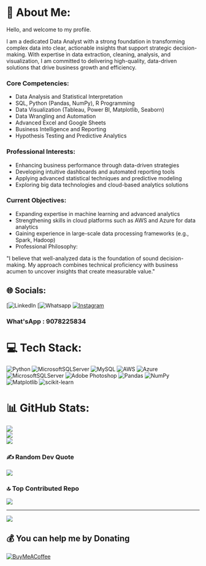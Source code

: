 # 💫 About Me:
Hello, and welcome to my profile.

I am a dedicated Data Analyst with a strong foundation in transforming complex data into clear, actionable insights that support strategic decision-making. With expertise in data extraction, cleaning, analysis, and visualization, I am committed to delivering high-quality, data-driven solutions that drive business growth and efficiency.

### Core Competencies:
- Data Analysis and Statistical Interpretation
- SQL, Python (Pandas, NumPy), R Programming
- Data Visualization (Tableau, Power BI, Matplotlib, Seaborn)
- Data Wrangling and Automation
- Advanced Excel and Google Sheets
- Business Intelligence and Reporting
- Hypothesis Testing and Predictive Analytics

### Professional Interests:
- Enhancing business performance through data-driven strategies
- Developing intuitive dashboards and automated reporting tools
- Applying advanced statistical techniques and predictive modeling
- Exploring big data technologies and cloud-based analytics solutions

### Current Objectives:
- Expanding expertise in machine learning and advanced analytics
- Strengthening skills in cloud platforms such as AWS and Azure for data analytics
- Gaining experience in large-scale data processing frameworks (e.g., Spark, Hadoop)
- Professional Philosophy:

"I believe that well-analyzed data is the foundation of sound decision-making. My approach combines technical proficiency with business acumen to uncover insights that create measurable value."

## 🌐 Socials:
[![LinkedIn](https://www.linkedin.com/in/rudranarayana-samal-440196360/)
[![Whatsapp](https://wa.me/qr/I4WWMOGGBZT5G1)
[![Instagram](https://img.shields.io/badge/Instagram-%23E4405F.svg?logo=Instagram&logoColor=white)](https://instagram.com/r_n_samal) 

### What'sApp : 9078225834

# 💻 Tech Stack:
![Python](https://img.shields.io/badge/python-3670A0?style=for-the-badge&logo=python&logoColor=ffdd54) ![MicrosoftSQLServer](https://img.shields.io/badge/Microsoft%20SQL%20Server-CC2927?style=for-the-badge&logo=microsoft%20sql%20server&logoColor=white) ![MySQL](https://img.shields.io/badge/mysql-4479A1.svg?style=for-the-badge&logo=mysql&logoColor=white) ![AWS](https://img.shields.io/badge/AWS-%23FF9900.svg?style=for-the-badge&logo=amazon-aws&logoColor=white) ![Azure](https://img.shields.io/badge/azure-%230072C6.svg?style=for-the-badge&logo=microsoftazure&logoColor=white) ![MicrosoftSQLServer](https://img.shields.io/badge/Microsoft%20SQL%20Server-CC2927?style=for-the-badge&logo=microsoft%20sql%20server&logoColor=white) ![Adobe Photoshop](https://img.shields.io/badge/adobe%20photoshop-%2331A8FF.svg?style=for-the-badge&logo=adobe%20photoshop&logoColor=white) ![Pandas](https://img.shields.io/badge/pandas-%23150458.svg?style=for-the-badge&logo=pandas&logoColor=white) ![NumPy](https://img.shields.io/badge/numpy-%23013243.svg?style=for-the-badge&logo=numpy&logoColor=white) ![Matplotlib](https://img.shields.io/badge/Matplotlib-%23ffffff.svg?style=for-the-badge&logo=Matplotlib&logoColor=black) ![scikit-learn](https://img.shields.io/badge/scikit--learn-%23F7931E.svg?style=for-the-badge&logo=scikit-learn&logoColor=white)

# 📊 GitHub Stats:
![](https://github-readme-stats.vercel.app/api?username=RudraNSamal2000&theme=dark&hide_border=false&include_all_commits=true&count_private=false)<br/>
![](https://nirzak-streak-stats.vercel.app/?user=RudraNSamal2000&theme=dark&hide_border=false)<br/>
![](https://github-readme-stats.vercel.app/api/top-langs/?username=RudraNSamal2000&theme=dark&hide_border=false&include_all_commits=true&count_private=false&layout=compact)

### ✍️ Random Dev Quote
![](https://quotes-github-readme.vercel.app/api?type=horizontal&theme=radical)

### 🔝 Top Contributed Repo
![](https://github-contributor-stats.vercel.app/api?username=RudraNSamal2000&limit=5&theme=dark&combine_all_yearly_contributions=true)

---
[![](https://visitcount.itsvg.in/api?id=RudraNSamal2000&icon=0&color=0)](https://visitcount.itsvg.in)

  ## 💰 You can help me by Donating
  [![BuyMeACoffee](https://img.shields.io/badge/Buy%20Me%20a%20Coffee-ffdd00?style=for-the-badge&logo=buy-me-a-coffee&logoColor=black)](https://buymeacoffee.com/9078225834@ybl) 

<!-- Proudly created with GPRM ( https://gprm.itsvg.in ) -->
